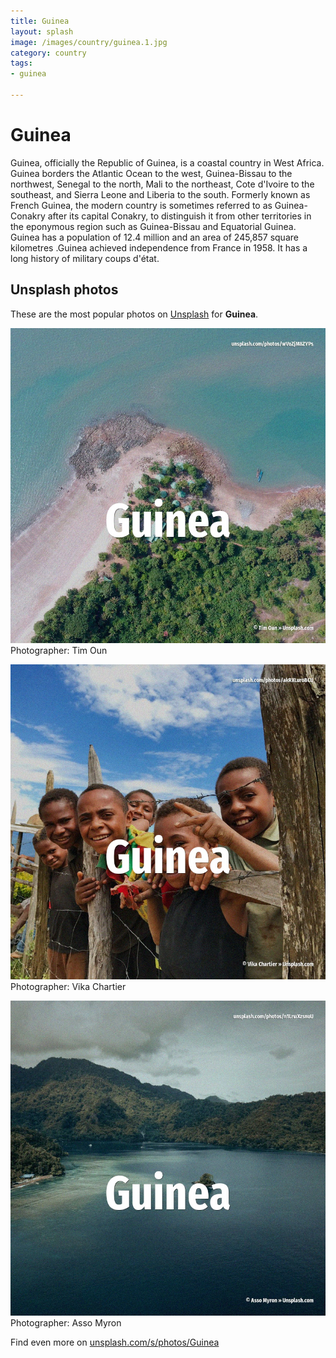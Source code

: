 ```yaml
---
title: Guinea
layout: splash
image: /images/country/guinea.1.jpg
category: country
tags:
- guinea

---
```

# Guinea

Guinea, officially the Republic of Guinea, is a coastal country in West Africa.
Guinea borders the Atlantic Ocean to the west, Guinea-Bissau to the northwest, Senegal to the 
north, Mali to the northeast, Cote d'Ivoire to the southeast, and Sierra Leone and Liberia to the 
south.
Formerly known as French Guinea, the modern country is sometimes referred to as Guinea-Conakry 
after its capital Conakry, to distinguish it from other territories in the eponymous region such as 
Guinea-Bissau and Equatorial Guinea.
Guinea has a population of 12.4 million and an area of 245,857 square kilometres .Guinea achieved 
independence from France in 1958.
It has a long history of military  coups d'état.

 
## Unsplash photos
These are the most popular photos on [Unsplash](https://unsplash.com) for **Guinea**.
 
![Guinea](/images/country/guinea.1.jpg)
Photographer:  Tim Oun
 
![Guinea](/images/country/guinea.2.jpg)
Photographer:  Vika Chartier
 
![Guinea](/images/country/guinea.3.jpg)
Photographer:  Asso Myron
 
Find even more on [unsplash.com/s/photos/Guinea](https://unsplash.com/s/photos/Guinea)
 
